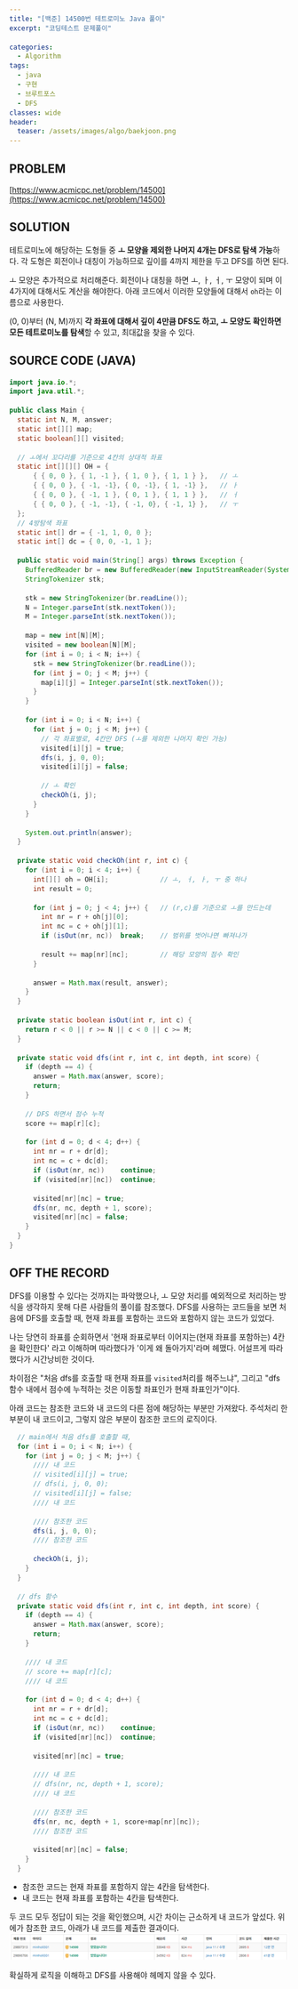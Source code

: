 ```yaml
---
title: "[백준] 14500번 테트로미노 Java 풀이"
excerpt: "코딩테스트 문제풀이"

categories:
  - Algorithm
tags:
  - java
  - 구현
  - 브루트포스
  - DFS
classes: wide
header:
  teaser: /assets/images/algo/baekjoon.png
---
```


## PROBLEM

[https://www.acmicpc.net/problem/14500](https://www.acmicpc.net/problem/14500)

## SOLUTION

테트로미노에 해당하는 도형들 중 **ㅗ 모양을 제외한 나머지 4개는 DFS로 탐색 가능**하다. 각 도형은 회전이나 대칭이 가능하므로 깊이를 4까지 제한을 두고 DFS를 하면 된다.

ㅗ 모양은 추가적으로 처리해준다. 회전이나 대칭을 하면 ㅗ, ㅏ, ㅓ, ㅜ 모양이 되며 이 4가지에 대해서도 계산을 해야한다. 아래 코드에서 이러한 모양들에 대해서 `oh`라는 이름으로 사용한다.

(0, 0)부터 (N, M)까지 **각 좌표에 대해서 깊이 4만큼 DFS도 하고, ㅗ 모양도 확인하면 모든 테트로미노를 탐색**할 수 있고, 최대값을 찾을 수 있다.

## SOURCE CODE (JAVA)

```java
import java.io.*;
import java.util.*;

public class Main {
  static int N, M, answer;
  static int[][] map;
  static boolean[][] visited;

  // ㅗ에서 꼬다리를 기준으로 4칸의 상대적 좌표
  static int[][][] OH = {
      { { 0, 0 }, { 1, -1 }, { 1, 0 }, { 1, 1 } },   // ㅗ
      { { 0, 0 }, { -1, -1}, { 0, -1}, { 1, -1} },   // ㅏ
      { { 0, 0 }, { -1, 1 }, { 0, 1 }, { 1, 1 } },   // ㅓ
      { { 0, 0 }, { -1, -1}, { -1, 0}, { -1, 1} },   // ㅜ
  };
  // 4방탐색 좌표
  static int[] dr = { -1, 1, 0, 0 };
  static int[] dc = { 0, 0, -1, 1 };

  public static void main(String[] args) throws Exception {
    BufferedReader br = new BufferedReader(new InputStreamReader(System.in));
    StringTokenizer stk;

    stk = new StringTokenizer(br.readLine());
    N = Integer.parseInt(stk.nextToken());
    M = Integer.parseInt(stk.nextToken());

    map = new int[N][M];
    visited = new boolean[N][M];
    for (int i = 0; i < N; i++) {
      stk = new StringTokenizer(br.readLine());
      for (int j = 0; j < M; j++) {
        map[i][j] = Integer.parseInt(stk.nextToken());
      }
    }

    for (int i = 0; i < N; i++) {
      for (int j = 0; j < M; j++) {
        // 각 좌표별로, 4칸만 DFS (ㅗ를 제외한 나머지 확인 가능)
        visited[i][j] = true;
        dfs(i, j, 0, 0);
        visited[i][j] = false;

        // ㅗ 확인
        checkOh(i, j);
      }
    }

    System.out.println(answer);
  }

  private static void checkOh(int r, int c) {
    for (int i = 0; i < 4; i++) {
      int[][] oh = OH[i];             // ㅗ, ㅓ, ㅏ, ㅜ 중 하나
      int result = 0;

      for (int j = 0; j < 4; j++) {   // (r,c)를 기준으로 ㅗ를 만드는데
        int nr = r + oh[j][0];
        int nc = c + oh[j][1];
        if (isOut(nr, nc))  break;    // 범위를 벗어나면 빠져나가

        result += map[nr][nc];        // 해당 모양의 점수 확인
      }

      answer = Math.max(result, answer);
    }
  }

  private static boolean isOut(int r, int c) {
    return r < 0 || r >= N || c < 0 || c >= M;
  }

  private static void dfs(int r, int c, int depth, int score) {
    if (depth == 4) {
      answer = Math.max(answer, score);
      return;
    }

    // DFS 하면서 점수 누적
    score += map[r][c];

    for (int d = 0; d < 4; d++) {
      int nr = r + dr[d];
      int nc = c + dc[d];
      if (isOut(nr, nc))    continue;
      if (visited[nr][nc])  continue;

      visited[nr][nc] = true;
      dfs(nr, nc, depth + 1, score);
      visited[nr][nc] = false;
    }
  }
}
```

## OFF THE RECORD

DFS를 이용할 수 있다는 것까지는 파악했으나, ㅗ 모양 처리를 예외적으로 처리하는 방식을 생각하지 못해 다른 사람들의 풀이를 참조했다. DFS를 사용하는 코드들을 보면 처음에 DFS를 호출할 때, 현재 좌표를 포함하는 코드와 포함하지 않는 코드가 있었다.

나는 당연히 좌표를 순회하면서 '현재 좌표로부터 이어지는(현재 좌표를 포함하는) 4칸을 확인한다' 라고 이해하며 따라했다가 '이게 왜 돌아가지'라며 헤맸다. 어설프게 따라했다가 시간낭비한 것이다.

차이점은 "처음 dfs를 호출할 때 현재 좌표를 `visited`처리를 해주느냐", 그리고 "dfs 함수 내에서 점수에 누적하는 것은 이동할 좌표인가 현재 좌표인가"이다.

아래 코드는 참조한 코드와 내 코드의 다른 점에 해당하는 부분만 가져왔다. 주석처리 한 부분이 내 코드이고, 그렇지 않은 부분이 참조한 코드의 로직이다.

```java
  // main에서 처음 dfs를 호출할 때,
  for (int i = 0; i < N; i++) {
    for (int j = 0; j < M; j++) {
      //// 내 코드
      // visited[i][j] = true;
      // dfs(i, j, 0, 0);
      // visited[i][j] = false;
      //// 내 코드

      //// 참조한 코드
      dfs(i, j, 0, 0);
      //// 참조한 코드

      checkOh(i, j);
    }
  }

  // dfs 함수
  private static void dfs(int r, int c, int depth, int score) {
    if (depth == 4) {
      answer = Math.max(answer, score);
      return;
    }

    //// 내 코드
    // score += map[r][c];
    //// 내 코드

    for (int d = 0; d < 4; d++) {
      int nr = r + dr[d];
      int nc = c + dc[d];
      if (isOut(nr, nc))    continue;
      if (visited[nr][nc])  continue;

      visited[nr][nc] = true;

      //// 내 코드
      // dfs(nr, nc, depth + 1, score);
      //// 내 코드

      //// 참조한 코드
      dfs(nr, nc, depth + 1, score+map[nr][nc]);
      //// 참조한 코드

      visited[nr][nc] = false;
    }
  }
```

- 참조한 코드는 현재 좌표를 포함하지 않는 4칸을 탐색한다.
- 내 코드는 현재 좌표를 포함하는 4칸을 탐색한다.

두 코드 모두 정답이 되는 것을 확인했으며, 시간 차이는 근소하게 내 코드가 앞섰다. 위에가 참조한 코드, 아래가 내 코드를 제출한 결과이다.
![코드제출결과](/assets/images/algo/2021-06-08-5-1.png)

확실하게 로직을 이해하고 DFS를 사용해야 헤메지 않을 수 있다.
